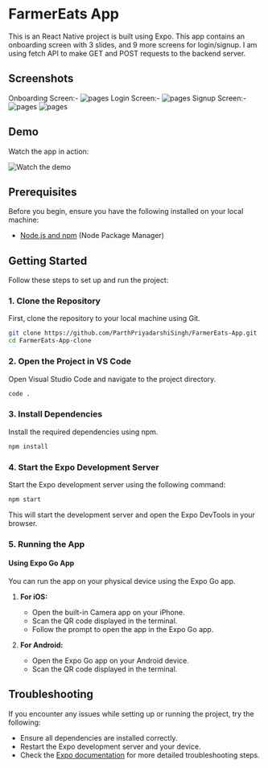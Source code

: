 



# FarmerEats App

This is an React Native project is built using Expo. This app contains an onboarding screen with 3 slides, and 9 more screens for login/signup. I am using fetch API to make GET and POST requests to the backend server.  

## Screenshots
Onboarding Screen:-
![pages](assets/images/MixCollage-28-May-2024-12-31-PM-4089.jpg)
Login Screen:-
![pages](assets/images/MixCollage-28-May-2024-12-36-PM-9750.jpg)
Signup Screen:-
![pages](assets/images/MixCollage-28-May-2024-12-43-PM-2809.jpg)
![pages](assets/images/MixCollage-28-May-2024-12-40-PM-5654.jpg)



## Demo

Watch the app in action:

![Watch the demo](assets/images/ezgif-1-bf5b448d3d.gif)


## Prerequisites

Before you begin, ensure you have the following installed on your local machine:

- [Node.js and npm](https://nodejs.org/) (Node Package Manager)


## Getting Started

Follow these steps to set up and run the project:

### 1. Clone the Repository

First, clone the repository to your local machine using Git.

```bash
git clone https://github.com/ParthPriyadarshiSingh/FarmerEats-App.git
cd FarmerEats-App-clone
```

### 2. Open the Project in VS Code

Open Visual Studio Code and navigate to the project directory.

```bash
code .
```

### 3. Install Dependencies

Install the required dependencies using npm.

```bash
npm install
```

### 4. Start the Expo Development Server

Start the Expo development server using the following command:

```bash
npm start
```

This will start the development server and open the Expo DevTools in your browser.

### 5. Running the App

#### Using Expo Go App

You can run the app on your physical device using the Expo Go app.

1. **For iOS:**
   - Open the built-in Camera app on your iPhone.
   - Scan the QR code displayed in the terminal.
   - Follow the prompt to open the app in the Expo Go app.

2. **For Android:**
   - Open the Expo Go app on your Android device.
   - Scan the QR code displayed in the terminal.



## Troubleshooting


If you encounter any issues while setting up or running the project, try the following:

- Ensure all dependencies are installed correctly.
- Restart the Expo development server and your device.
- Check the [Expo documentation](https://docs.expo.dev/) for more detailed troubleshooting steps.


